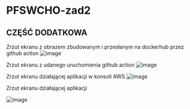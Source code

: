 # PFSWCHO-zad2

## CZĘŚĆ DODATKOWA

Zrzut ekranu z obrazem zbudowanym i przesłanym na dockerhub przez github action 
![image](https://github.com/Cz4pek/PFSWCHO-zad1/assets/61994338/3d343579-2c1c-40e9-8775-638c6a1c241f)

Zrzut ekranu z udanego uruchomienia github action
![image](https://github.com/Cz4pek/PFSWCHO-zad1/assets/61994338/6bbb809c-a36e-4e4c-8d23-9345ba067bf7)

Zrzut ekranu działającej aplikacji w konsoli AWS 
![image](https://github.com/Cz4pek/PFSWCHO-zad1/assets/61994338/80363098-89ec-423c-bca2-94a0c4e898f6)

Zrzut ekranu działającej aplikacji

![image](https://github.com/Cz4pek/PFSWCHO-zad1/assets/61994338/0618e9d7-9391-485b-a778-84a1a6c0fe99)
